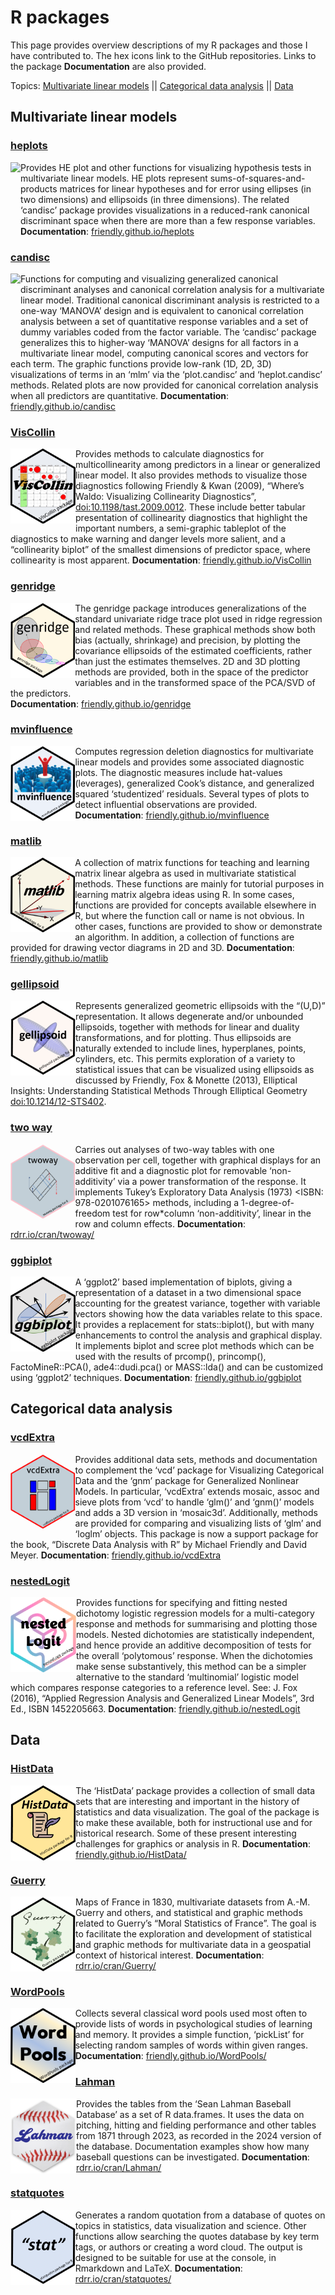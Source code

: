 R packages
================

This page provides overview descriptions of my R packages and those I
have contributed to. The hex icons link to the GitHub repositories.
Links to the package **Documentation** are also provided.

Topics: [Multivariate linear models](#MLM) \|\| [Categorical data
analysis](#CDA) \|\| [Data](#DATA)

## Multivariate linear models

### [heplots](https://github.com/friendly/heplots)

[<img src='https://raw.githubusercontent.com/friendly/heplots/master/man/figures/logo.png' height='120' align='left' style="padding:'20px'">](https://github.com/friendly/heplots)

Provides HE plot and other functions for visualizing hypothesis tests in
multivariate linear models. HE plots represent
sums-of-squares-and-products matrices for linear hypotheses and for
error using ellipses (in two dimensions) and ellipsoids (in three
dimensions). The related ‘candisc’ package provides visualizations in a
reduced-rank canonical discriminant space when there are more than a few
response variables. **Documentation**:
[friendly.github.io/heplots](http://friendly.github.io/heplots/)

### [candisc](https://github.com/friendly/candisc)

[<img src='https://raw.githubusercontent.com/friendly/candisc/master/candisc-logo.png' height='120' align='left' style="padding:'20px'">](https://github.com/friendly/candisc)

Functions for computing and visualizing generalized canonical
discriminant analyses and canonical correlation analysis for a
multivariate linear model. Traditional canonical discriminant analysis
is restricted to a one-way ‘MANOVA’ design and is equivalent to
canonical correlation analysis between a set of quantitative response
variables and a set of dummy variables coded from the factor variable.
The ‘candisc’ package generalizes this to higher-way ‘MANOVA’ designs
for all factors in a multivariate linear model, computing canonical
scores and vectors for each term. The graphic functions provide low-rank
(1D, 2D, 3D) visualizations of terms in an ‘mlm’ via the ‘plot.candisc’
and ‘heplot.candisc’ methods. Related plots are now provided for
canonical correlation analysis when all predictors are quantitative.
**Documentation**:
[friendly.github.io/candisc](https://friendly.github.io/candisc/)

### [VisCollin](https://friendly.github.io/VisCollin)

[<img src='https://raw.githubusercontent.com/friendly/VisCollin/master/man/figures/logo.png' height='120' align='left' style="padding:'20px'">](https://github.com/friendly/VisCollin)

Provides methods to calculate diagnostics for multicollinearity among
predictors in a linear or generalized linear model. It also provides
methods to visualize those diagnostics following Friendly & Kwan (2009),
“Where’s Waldo: Visualizing Collinearity Diagnostics”,
<doi:10.1198/tast.2009.0012>. These include better tabular presentation
of collinearity diagnostics that highlight the important numbers, a
semi-graphic tableplot of the diagnostics to make warning and danger
levels more salient, and a “collinearity biplot” of the smallest
dimensions of predictor space, where collinearity is most apparent.
**Documentation**:
[friendly.github.io/VisCollin](https://friendly.github.io/VisCollin)

### [genridge](https://github.com/friendly/genridge)

[<img src='https://raw.githubusercontent.com/friendly/genridge/master/man/figures/logo.png' height='120' align='left' style="padding:'20px'">](https://github.com/friendly/genridge)

The genridge package introduces generalizations of the standard
univariate ridge trace plot used in ridge regression and related
methods. These graphical methods show both bias (actually, shrinkage)
and precision, by plotting the covariance ellipsoids of the estimated
coefficients, rather than just the estimates themselves. 2D and 3D
plotting methods are provided, both in the space of the predictor
variables and in the transformed space of the PCA/SVD of the
predictors.  
**Documentation**:
[friendly.github.io/genridge](https://friendly.github.io/genridge/)

### [mvinfluence](https://github.com/friendly/mvinfluence)

[<img src='https://raw.githubusercontent.com/friendly/mvinfluence/master/man/figures/logo.png' height='120' align='left' style="padding:'20px'">](https://github.com/friendly/mvinfluence)

Computes regression deletion diagnostics for multivariate linear models
and provides some associated diagnostic plots. The diagnostic measures
include hat-values (leverages), generalized Cook’s distance, and
generalized squared ‘studentized’ residuals. Several types of plots to
detect influential observations are provided. **Documentation**:
[friendly.github.io/mvinfluence](https://friendly.github.io/mvinfluence/)

### [matlib](https://github.com/friendly/matlib)

[<img src='https://raw.githubusercontent.com/friendly/matlib/master/man/figures/logo.png' height='120' align='left' style="padding:'20px'">](https://github.com/friendly/matlib)

A collection of matrix functions for teaching and learning matrix linear
algebra as used in multivariate statistical methods. These functions are
mainly for tutorial purposes in learning matrix algebra ideas using R.
In some cases, functions are provided for concepts available elsewhere
in R, but where the function call or name is not obvious. In other
cases, functions are provided to show or demonstrate an algorithm. In
addition, a collection of functions are provided for drawing vector
diagrams in 2D and 3D. **Documentation**:
[friendly.github.io/matlib](https://friendly.github.io/matlib/)

### [gellipsoid](https://github.com/friendly/gellipsoid)

[<img src='https://raw.githubusercontent.com/friendly/gellipsoid/master/man/figures/gellipsoid-logo.png' height='120' align='left' style="padding:'20px'">](https://github.com/friendly/gellipsoid)

Represents generalized geometric ellipsoids with the “(U,D)”
representation. It allows degenerate and/or unbounded ellipsoids,
together with methods for linear and duality transformations, and for
plotting. Thus ellipsoids are naturally extended to include lines,
hyperplanes, points, cylinders, etc. This permits exploration of a
variety to statistical issues that can be visualized using ellipsoids as
discussed by Friendly, Fox & Monette (2013), Elliptical Insights:
Understanding Statistical Methods Through Elliptical Geometry
<doi:10.1214/12-STS402>. <br/>
<p>
</p>

### [two way](https://github.com/friendly/twoway)

[<img src='https://raw.githubusercontent.com/friendly/twoway/master/twoway-logo.png' height='120' align='left' style="padding:'20px'">](https://github.com/friendly/twoway)
Carries out analyses of two-way tables with one observation per cell,
together with graphical displays for an additive fit and a diagnostic
plot for removable ‘non-additivity’ via a power transformation of the
response. It implements Tukey’s Exploratory Data Analysis (1973) \<ISBN:
978-0201076165\> methods, including a 1-degree-of-freedom test for
row\*column ‘non-additivity’, linear in the row and column effects.
**Documentation**: [rdrr.io/cran/twoway/](https://rdrr.io/cran/twoway/)

### [ggbiplot](https://github.com/friendly/ggbiplot)

[<img src='https://raw.githubusercontent.com/friendly/ggbiplot/master/man/figures/logo.png' height='120' align='left' style="padding:'20px'">](https://github.com/friendly/ggbiplot)
A ‘ggplot2’ based implementation of biplots, giving a representation of
a dataset in a two dimensional space accounting for the greatest
variance, together with variable vectors showing how the data variables
relate to this space. It provides a replacement for stats::biplot(), but
with many enhancements to control the analysis and graphical display. It
implements biplot and scree plot methods which can be used with the
results of prcomp(), princomp(), FactoMineR::PCA(), ade4::dudi.pca() or
MASS::lda() and can be customized using ‘ggplot2’ techniques.
**Documentation**:
[friendly.github.io/ggbiplot](http://friendly.github.io/ggbiplot/)

## Categorical data analysis

### [vcdExtra](https://github.com/friendly/vcdExtra)

[<img src='https://raw.githubusercontent.com/friendly/vcdExtra/master/man/figures/logo.png' height='120' align='left' style="padding:'20px'">](https://github.com/friendly/vcdExtra)
Provides additional data sets, methods and documentation to complement
the ‘vcd’ package for Visualizing Categorical Data and the ‘gnm’ package
for Generalized Nonlinear Models. In particular, ‘vcdExtra’ extends
mosaic, assoc and sieve plots from ‘vcd’ to handle ‘glm()’ and ‘gnm()’
models and adds a 3D version in ‘mosaic3d’. Additionally, methods are
provided for comparing and visualizing lists of ‘glm’ and ‘loglm’
objects. This package is now a support package for the book, “Discrete
Data Analysis with R” by Michael Friendly and David Meyer.
**Documentation**:
[friendly.github.io/vcdExtra](http://friendly.github.io/vcdExtra/)

### [nestedLogit](https://github.com/friendly/nestedLogit)

[<img src='https://raw.githubusercontent.com/friendly/nestedLogit/master/man/figures/logo.png' height='120' align='left' style="padding:'20px'">](https://github.com/friendly/nestedLogit)
Provides functions for specifying and fitting nested dichotomy logistic
regression models for a multi-category response and methods for
summarising and plotting those models. Nested dichotomies are
statistically independent, and hence provide an additive decomposition
of tests for the overall ‘polytomous’ response. When the dichotomies
make sense substantively, this method can be a simpler alternative to
the standard ‘multinomial’ logistic model which compares response
categories to a reference level. See: J. Fox (2016), “Applied Regression
Analysis and Generalized Linear Models”, 3rd Ed., ISBN 1452205663.
**Documentation**:
[friendly.github.io/nestedLogit](https://friendly.github.io/nestedLogit/)

## Data

### [HistData](https://github.com/friendly/HistData)

[<img src='https://raw.githubusercontent.com/friendly/HistData/master/man/figures/logo.png' height='120' align='left' style="padding:'20px'">](https://github.com/friendly/HistData)
The ‘HistData’ package provides a collection of small data sets that are
interesting and important in the history of statistics and data
visualization. The goal of the package is to make these available, both
for instructional use and for historical research. Some of these present
interesting challenges for graphics or analysis in R. **Documentation**:
[friendly.github.io/HistData/](https://friendly.github.io/HistData/)

### [Guerry](https://github.com/friendly/Guerry)

[<img src='https://raw.githubusercontent.com/friendly/Guerry/master/man/figures/Guerry-logo.png' height='120' align='left' style="padding:'20px'">](https://github.com/friendly/Guerry)
Maps of France in 1830, multivariate datasets from A.-M. Guerry and
others, and statistical and graphic methods related to Guerry’s “Moral
Statistics of France”. The goal is to facilitate the exploration and
development of statistical and graphic methods for multivariate data in
a geospatial context of historical interest. **Documentation**:
[rdrr.io/cran/Guerry/](https://rdrr.io/cran/Guerry/)

### [WordPools](https://github.com/friendly/WordPools)

[<img src='https://raw.githubusercontent.com/friendly/WordPools/master/man/figures/logo.png' height='120' align='left' style="padding:'20px'">](https://github.com/friendly/WordPools)
Collects several classical word pools used most often to provide lists
of words in psychological studies of learning and memory. It provides a
simple function, ‘pickList’ for selecting random samples of words within
given ranges. **Documentation**:
[friendly.github.io/WordPools/](https://friendly.github.io/WordPools/)

### [Lahman](https://github.com/cdalzell/Lahman)

[<img src='https://raw.githubusercontent.com/cdalzell/Lahman/master/man/figures/logo.png' height='120' align='left' style="padding:'20px'">](https://github.com/cdalzell/Lahman)
Provides the tables from the ‘Sean Lahman Baseball Database’ as a set of
R data.frames. It uses the data on pitching, hitting and fielding
performance and other tables from 1871 through 2023, as recorded in the
2024 version of the database. Documentation examples show how many
baseball questions can be investigated. **Documentation**:
[rdrr.io/cran/Lahman/](https://rdrr.io/cran/Lahman/)

### [statquotes](https://github.com/friendly/statquotes)

[<img src='https://raw.githubusercontent.com/friendly/statquotes/master/man/figures/statquotes-logo.png' height='120' align='left' style="padding:'20px'">](https://github.com/friendly/statquotes)
Generates a random quotation from a database of quotes on topics in
statistics, data visualization and science. Other functions allow
searching the quotes database by key term tags, or authors or creating a
word cloud. The output is designed to be suitable for use at the
console, in Rmarkdown and LaTeX. **Documentation**:
[rdrr.io/cran/statquotes/](https://rdrr.io/cran/statquotes/)
